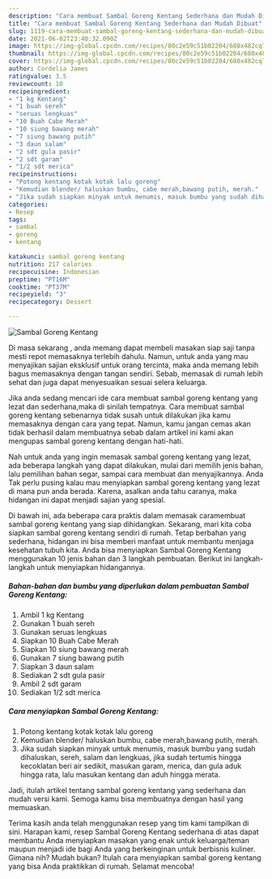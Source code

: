 ```yaml
---
description: "Cara membuat Sambal Goreng Kentang Sederhana dan Mudah Dibuat"
title: "Cara membuat Sambal Goreng Kentang Sederhana dan Mudah Dibuat"
slug: 1119-cara-membuat-sambal-goreng-kentang-sederhana-dan-mudah-dibuat
date: 2021-06-02T23:40:32.090Z
image: https://img-global.cpcdn.com/recipes/80c2e59c51b02204/680x482cq70/sambal-goreng-kentang-foto-resep-utama.jpg
thumbnail: https://img-global.cpcdn.com/recipes/80c2e59c51b02204/680x482cq70/sambal-goreng-kentang-foto-resep-utama.jpg
cover: https://img-global.cpcdn.com/recipes/80c2e59c51b02204/680x482cq70/sambal-goreng-kentang-foto-resep-utama.jpg
author: Cordelia James
ratingvalue: 3.5
reviewcount: 10
recipeingredient:
- "1 kg Kentang"
- "1 buah sereh"
- "seruas lengkuas"
- "10 Buah Cabe Merah"
- "10 siung bawang merah"
- "7 siung bawang putih"
- "3 daun salam"
- "2 sdt gula pasir"
- "2 sdt garam"
- "1/2 sdt merica"
recipeinstructions:
- "Potong kentang kotak kotak lalu goreng"
- "Kemudian blender/ haluskan bumbu, cabe merah,bawang putih, merah."
- "Jika sudah siapkan minyak untuk menumis, masuk bumbu yang sudah dihaluskan, sereh, salam dan lengkuas, jika sudah tertumis hingga kecoklatan beri air sedikit, masukan garam, merica, dan gula aduk hingga rata, lalu masukan kentang dan aduh hingga merata."
categories:
- Resep
tags:
- sambal
- goreng
- kentang

katakunci: sambal goreng kentang 
nutrition: 217 calories
recipecuisine: Indonesian
preptime: "PT16M"
cooktime: "PT37M"
recipeyield: "3"
recipecategory: Dessert

---
```



![Sambal Goreng Kentang](https://img-global.cpcdn.com/recipes/80c2e59c51b02204/680x482cq70/sambal-goreng-kentang-foto-resep-utama.jpg)

Di masa  sekarang , anda memang dapat membeli masakan siap saji tanpa mesti repot memasaknya terlebih dahulu. Namun, untuk anda yang mau menyajikan sajian eksklusif untuk orang tercinta, maka anda memang lebih bagus memasaknya dengan tangan sendiri. Sebab, memasak di rumah lebih sehat dan juga dapat menyesuaikan sesuai selera keluarga.

Jika anda sedang mencari ide cara membuat sambal goreng kentang yang lezat dan sederhana,maka di sinilah tempatnya. Cara membuat sambal goreng kentang  sebenarnya tidak susah untuk dilakukan jika kamu memasaknya dengan cara yang tepat. Namun, kamu jangan cemas akan tidak berhasil dalam membuatnya 
sebab dalam artikel ini kami akan mengupas sambal goreng kentang dengan hati-hati.  



Nah untuk anda yang ingin memasak sambal goreng kentang yang lezat, ada beberapa langkah yang dapat dilakukan, mulai dari memilih jenis bahan, lalu pemilihan bahan segar, sampai cara membuat dan menyajikannya. Anda Tak perlu pusing kalau mau menyiapkan sambal goreng kentang yang lezat di mana pun anda berada. Karena, asalkan anda  tahu caranya, maka hidangan ini dapat menjadi sajian yang spesial.

Di bawah ini, ada beberapa cara praktis  dalam memasak caramembuat sambal goreng kentang yang siap dihidangkan. Sekarang, mari kita coba siapkan sambal goreng kentang sendiri di rumah. Tetap berbahan yang sederhana, hidangan ini bisa memberi manfaat untuk membantu menjaga kesehatan tubuh kita. Anda bisa menyiapkan Sambal Goreng Kentang menggunakan 10 jenis bahan dan 3 langkah pembuatan. Berikut ini langkah-langkah untuk menyiapkan hidangannya.

<!--inarticleads1-->

##### Bahan-bahan dan bumbu yang diperlukan dalam pembuatan Sambal Goreng Kentang:

1. Ambil 1 kg Kentang
1. Gunakan 1 buah sereh
1. Gunakan seruas lengkuas
1. Siapkan 10 Buah Cabe Merah
1. Siapkan 10 siung bawang merah
1. Gunakan 7 siung bawang putih
1. Siapkan 3 daun salam
1. Sediakan 2 sdt gula pasir
1. Ambil 2 sdt garam
1. Sediakan 1/2 sdt merica




<!--inarticleads2-->

##### Cara menyiapkan Sambal Goreng Kentang:

1. Potong kentang kotak kotak lalu goreng
1. Kemudian blender/ haluskan bumbu, cabe merah,bawang putih, merah.
1. Jika sudah siapkan minyak untuk menumis, masuk bumbu yang sudah dihaluskan, sereh, salam dan lengkuas, jika sudah tertumis hingga kecoklatan beri air sedikit, masukan garam, merica, dan gula aduk hingga rata, lalu masukan kentang dan aduh hingga merata.




Jadi, itulah artikel tentang  sambal goreng kentang  yang sederhana dan mudah versi kami. Semoga kamu bisa membuatnya dengan hasil yang memuaskan. 

Terima kasih anda telah menggunakan resep yang tim kami tampilkan di sini. Harapan kami, resep  Sambal Goreng Kentang sederhana di atas dapat membantu Anda menyiapkan masakan yang enak untuk keluarga/teman maupun menjadi ide bagi Anda yang berkeinginan untuk berbisnis kuliner. Gimana nih? Mudah bukan? Itulah cara menyiapkan sambal goreng kentang yang bisa Anda praktikkan di rumah. Selamat mencoba!

